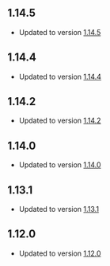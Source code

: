 ## 1.14.5 
- Updated to version [1.14.5](https://github.com/comfre91/wmbusmeters/blob/master/CHANGES)
## 1.14.4 
- Updated to version [1.14.4](https://github.com/comfre91/wmbusmeters/blob/master/CHANGES)
## 1.14.2 
- Updated to version [1.14.2](https://github.com/comfre91/wmbusmeters/blob/master/CHANGES)
## 1.14.0 
- Updated to version [1.14.0](https://github.com/wmbusmeters/wmbusmeters/blob/master/CHANGES)
## 1.13.1 
- Updated to version [1.13.1](https://github.com/wmbusmeters/wmbusmeters/blob/master/CHANGES)
## 1.12.0 
- Updated to version [1.12.0](https://github.com/wmbusmeters/wmbusmeters/blob/master/CHANGES)
##